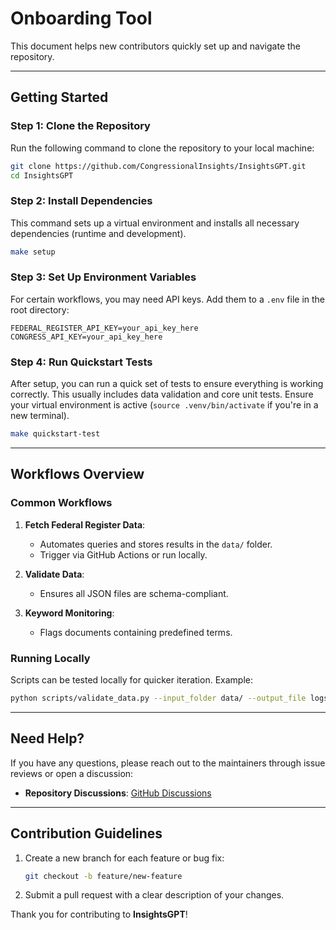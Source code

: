 
# Onboarding Tool

This document helps new contributors quickly set up and navigate the repository.

---

## Getting Started

### Step 1: Clone the Repository
Run the following command to clone the repository to your local machine:
```bash
git clone https://github.com/CongressionalInsights/InsightsGPT.git
cd InsightsGPT
```

### Step 2: Install Dependencies
This command sets up a virtual environment and installs all necessary dependencies (runtime and development).
```bash
make setup
```

### Step 3: Set Up Environment Variables
For certain workflows, you may need API keys. Add them to a `.env` file in the root directory:
```plaintext
FEDERAL_REGISTER_API_KEY=your_api_key_here
CONGRESS_API_KEY=your_api_key_here
```

### Step 4: Run Quickstart Tests
After setup, you can run a quick set of tests to ensure everything is working correctly. This usually includes data validation and core unit tests. Ensure your virtual environment is active (`source .venv/bin/activate` if you're in a new terminal).
```bash
make quickstart-test
```

---

## Workflows Overview

### Common Workflows
1. **Fetch Federal Register Data**:
   - Automates queries and stores results in the `data/` folder.
   - Trigger via GitHub Actions or run locally.

2. **Validate Data**:
   - Ensures all JSON files are schema-compliant.

3. **Keyword Monitoring**:
   - Flags documents containing predefined terms.

### Running Locally
Scripts can be tested locally for quicker iteration. Example:
```bash
python scripts/validate_data.py --input_folder data/ --output_file logs/validation_results.json
```

---

## Need Help?

If you have any questions, please reach out to the maintainers through issue reviews or open a discussion:
- **Repository Discussions**: [GitHub Discussions](https://github.com/CongressionalInsights/InsightsGPT/discussions)

---

## Contribution Guidelines
1. Create a new branch for each feature or bug fix:
   ```bash
   git checkout -b feature/new-feature
   ```
2. Submit a pull request with a clear description of your changes.

Thank you for contributing to **InsightsGPT**!
